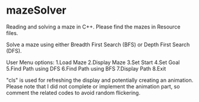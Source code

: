 # mazeSolver

Reading and solving a maze in C++.
Please find the mazes in Resource files.

Solve a maze using either Breadth First Search (BFS) or Depth First Search (DFS).

User Menu options:
1.Load Maze
2.Display Maze
3.Set Start
4.Set Goal
5.Find Path using DFS
6.Find Path using BFS
7.Display Path 
8.Exit


"cls" is used for refreshing the display and potentially creating an animation.
Please note that I did not complete or implement the animation part, so comment the related codes to avoid random flickering.
